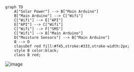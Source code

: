 ```mermaid
graph TD
    A["Solar Power"] --> B["Main Arduino"]
    B["Main Arduino"] --> C["Wifi"]
    C["Wifi"] --> E["API"]
    E["API"] --> C["Wifi"]
    C["Wifi"] --> F["SMS"]
    C["Wifi"] --> B["Main Arduino"]
    D["Moisture Sensors"] --> B["Main Arduino"]
    B --> D
    classDef red fill:#f45,stroke:#333,stroke-width:2px;
    style B color:black;
    class B red;
```
![image](https://github.com/user-attachments/assets/d68c5a31-e9aa-4860-8424-8cb221ad2543)
